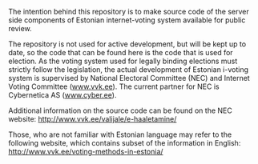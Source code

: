 The intention behind this repository is to make source code of the server side
components of Estonian internet-voting system available for public review.

The repository is not used for active development, but will be kept up to date,
so the code that can be found here is the code that is used for election. As
the voting system used for legally binding elections must strictly follow the
legislation, the actual development of Estonian i-voting system is supervised
by National Electoral Committee (NEC) and Internet Voting Committee
(www.vvk.ee). The current partner for NEC is Cybernetica AS (www.cyber.ee).

Additional information on the source code can be found on the NEC website:
http://www.vvk.ee/valijale/e-haaletamine/

Those, who are not familiar with Estonian language may refer to the following
website, which contains subset of the information in English:
http://www.vvk.ee/voting-methods-in-estonia/

